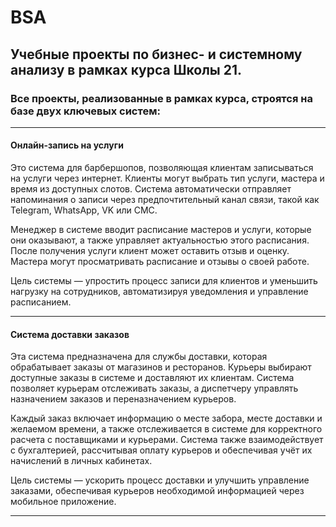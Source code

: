 # BSA

## Учебные проекты по бизнес- и системному анализу в рамках курса Школы 21.

### Все проекты, реализованные в рамках курса, строятся на базе двух ключевых систем:

---

#### Онлайн-запись на услуги      

Это система для барбершопов, позволяющая клиентам записываться на услуги через интернет. Клиенты могут выбрать тип услуги, мастера и время из доступных слотов. Система автоматически отправляет напоминания о записи через предпочтительный канал связи, такой как Telegram, WhatsApp, VK или СМС.

Менеджер в системе вводит расписание мастеров и услуги, которые они оказывают, а также управляет актуальностью этого расписания. После получения услуги клиент может оставить отзыв и оценку. Мастера могут просматривать расписание и отзывы о своей работе.

Цель системы — упростить процесс записи для клиентов и уменьшить нагрузку на сотрудников, автоматизируя уведомления и управление расписанием.

---

#### Система доставки заказов     

Эта система предназначена для службы доставки, которая обрабатывает заказы от магазинов и ресторанов. Курьеры выбирают доступные заказы в системе и доставляют их клиентам. Система позволяет курьерам отслеживать заказы, а диспетчеру управлять назначением заказов и переназначением курьеров.

Каждый заказ включает информацию о месте забора, месте доставки и желаемом времени, а также отслеживается в системе для корректного расчета с поставщиками и курьерами. Система также взаимодействует с бухгалтерией, рассчитывая оплату курьеров и обеспечивая учёт их начислений в личных кабинетах.

Цель системы — ускорить процесс доставки и улучшить управление заказами, обеспечивая курьеров необходимой информацией через мобильное приложение.

---

